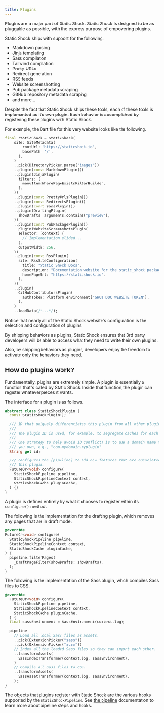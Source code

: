 ```yaml
---
title: Plugins
---
```

Plugins are a major part of Static Shock. Static Shock is designed to be as
pluggable as possible, with the express purpose of empowering plugins.

Static Shock ships with support for the following:
 * Markdown parsing
 * Jinja templating
 * Sass compilation
 * Tailwind compilation
 * Pretty URLs
 * Redirect generation
 * RSS feeds
 * Website screenshotting
 * Pub package metadata scraping
 * GitHub repository metadata scraping
 * and more...

Despite the fact that Static Shock ships these tools, each of these tools is
implemented as it's own plugin. Each behavior is accomplished by registering
these plugins with Static Shock.

For example, the Dart file for this very website looks like the following.

```dart
final staticShock = StaticShock(
    site: SiteMetadata(
        rootUrl: 'https://staticshock.io',
        basePath: '/',
      ),
    )
    ..pick(DirectoryPicker.parse("images"))
    ..plugin(const MarkdownPlugin())
    ..plugin(JinjaPlugin(
      filters: [
        menuItemsWherePageExistsFilterBuilder,
      ],
    ))
    ..plugin(const PrettyUrlsPlugin())
    ..plugin(const RedirectsPlugin())
    ..plugin(const SassPlugin())
    ..plugin(DraftingPlugin(
      showDrafts: arguments.contains("preview"),
    ))
    ..plugin(const PubPackagePlugin())
    ..plugin(WebsiteScreenshotsPlugin(
      selector: (context) {
        // Implementation elided...
      },
      outputWidth: 256,
    ))
    ..plugin(const RssPlugin(
      site: RssSiteConfiguration(
        title: "Static Shock Docs",
        description: "Documentation website for the static_shock package.",
        homePageUrl: "https://staticshock.io",
      ),
    ))
    ..plugin(
      GitHubContributorsPlugin(
        authToken: Platform.environment["GHUB_DOC_WEBSITE_TOKEN"],
      ),
    )
    ..loadData(/*...*/);
```

Notice that nearly all of the Static Shock website's configuration is the
selection and configuration of plugins.

By shipping behaviors as plugins, Static Shock ensures that 3rd party developers
will be able to access what they need to write their own plugins.

Also, by shipping behaviors as plugins, developers enjoy the freedom to activate
only the behaviors they need.

## How do plugins work?
Fundamentally, plugins are extremely simple. A plugin is essentially a function
that's called by Static Shock. Inside that function, the plugin can register
whatever pieces it wants.

The interface for a plugin is as follows.

```dart
abstract class StaticShockPlugin {
  const StaticShockPlugin();

  /// ID that uniquely differentiates this plugin from all other plugins.
  ///
  /// The plugin ID is used, for example, to segregate caches for each plugin.
  ///
  /// One strategy to help avoid ID conflicts is to use a domain name that
  /// you own, e.g., "com.mydomain.myplugin".
  String get id;

  /// Configures the [pipeline] to add new features that are associated with
  /// this plugin.
  FutureOr<void> configure(
    StaticShockPipeline pipeline,
    StaticShockPipelineContext context,
    StaticShockCache pluginCache,
  ) {}
}
```

A plugin is defined entirely by what it chooses to register within its `configure()` method.

The following is the implementation for the drafting plugin, which removes any pages
that are in draft mode.

```dart
@override
FutureOr<void> configure(
  StaticShockPipeline pipeline,
  StaticShockPipelineContext context,
  StaticShockCache pluginCache,
) {
  pipeline.filterPages(
    _DraftPageFilter(showDrafts: showDrafts),
  );
}
```

The following is the implementation of the Sass plugin, which compiles Sass files
to CSS.

```dart
@override
  FutureOr<void> configure(
    StaticShockPipeline pipeline,
    StaticShockPipelineContext context,
    StaticShockCache pluginCache,
  ) {
  final sassEnvironment = SassEnvironment(context.log);

  pipeline
    // Load all local Sass files as assets.
    ..pick(ExtensionPicker("sass"))
    ..pick(ExtensionPicker("scss"))
    // Index all the loaded Sass files so they can import each other.
    ..transformAssets(
      SassIndexTransformer(context.log, sassEnvironment),
    )
    // Compile all Sass files to CSS.
    ..transformAssets(
      SassAssetTransformer(context.log, sassEnvironment),
    );
}
```

The objects that plugins register with Static Shock are the various hooks
supported by the `StaticShockPipeline`. See [the pipeline](concepts/how-it-works/the-pipeline)
documentation to learn more about pipeline steps and hooks.